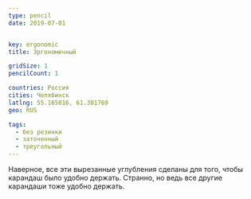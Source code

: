 ```yaml
---
type: pencil
date: 2019-07-01


key: ergonomic
title: Эргономичный

gridSize: 1
pencilCount: 1

countries: Россия
cities: Челябинск
latlng: 55.165016, 61.381769
geo: RUS

tags:
  - без резинки
  - заточенный
  - треугольный
---
```


Наверное, все эти вырезанные углубления сделаны для того, чтобы карандаш было удобно держать. Странно, но ведь все другие карандаши тоже удобно держать.
